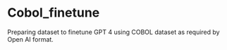 # Cobol_finetune
Preparing dataset to finetune GPT 4 using COBOL dataset as required by Open AI format.
